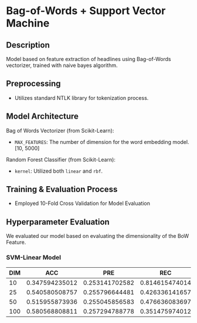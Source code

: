 # Bag-of-Words + Support Vector Machine

## Description
Model based on feature extraction of headlines using Bag-of-Words vectorizer, trained with naive bayes algorithm.

## Preprocessing
* Utilizes standard NTLK library for tokenization process.

## Model Architecture
Bag of Words Vectorizer (from Scikit-Learn):
* `MAX_FEATURES`: The number of dimension for the word embedding model. [10, 5000]

Random Forest Classifier (from Scikit-Learn):
* `kernel`: Utilized both `linear` and `rbf`.

## Training & Evaluation Process
* Employed 10-Fold Cross Validation for Model Evaluation

## Hyperparameter Evaluation
We evaluated our model based on evaluating the dimensionality of the BoW Feature.

### SVM-Linear Model
| DIM | ACC | PRE | REC | F1 | AUC | KAPP |
| --- | --- | --- | --- | --- | --- | --- |
|  10 | 0.347594235012 | 0.253141702582 | 0.814615474014 | 0.385744902498 | 0.502406554467 | 0.00260265799232 |
|  25 | 0.540580508757 | 0.255796644481 | 0.426336141657 | 0.316035521112 | 0.503243143521 | 0.00594468103686 |
|  50 | 0.515955873936 | 0.255045856583 | 0.476636083697 | 0.33039315423 | 0.50303919629 | 0.00530362595734 |
| 100 | 0.580568808811 | 0.257294788778 | 0.351475974012 | 0.2963501091 | 0.504782150238 | 0.00845130443018 |
